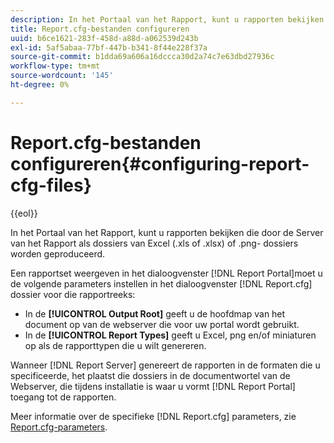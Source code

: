 ```yaml
---
description: In het Portaal van het Rapport, kunt u rapporten bekijken die door de Server van het Rapport als dossiers van Excel (.xls of .xlsx) of .png- dossiers worden geproduceerd.
title: Report.cfg-bestanden configureren
uuid: b6ce1621-283f-458d-a88d-a062539d243b
exl-id: 5af5abaa-77bf-447b-b341-8f44e228f37a
source-git-commit: b1dda69a606a16dccca30d2a74c7e63dbd27936c
workflow-type: tm+mt
source-wordcount: '145'
ht-degree: 0%

---
```


# Report.cfg-bestanden configureren{#configuring-report-cfg-files}

{{eol}}

In het Portaal van het Rapport, kunt u rapporten bekijken die door de Server van het Rapport als dossiers van Excel (.xls of .xlsx) of .png- dossiers worden geproduceerd.

Een rapportset weergeven in het dialoogvenster [!DNL Report Portal]moet u de volgende parameters instellen in het dialoogvenster [!DNL Report.cfg] dossier voor die rapportreeks:

* In de **[!UICONTROL Output Root]** geeft u de hoofdmap van het document op van de webserver die voor uw portal wordt gebruikt.
* In de **[!UICONTROL Report Types]** geeft u Excel, png en/of miniaturen op als de rapporttypen die u wilt genereren.

Wanneer [!DNL Report Server] genereert de rapporten in de formaten die u specificeerde, het plaatst die dossiers in de documentwortel van de Webserver, die tijdens installatie is waar u vormt [!DNL Report Portal] toegang tot de rapporten.

Meer informatie over de specifieke [!DNL Report.cfg] parameters, zie [Report.cfg-parameters](../../../home/c-rpt-oview/c-rpt-param-ref/c-rpt-param.md#concept-838e59d72d3f4cb29ee15f5c7eb0ceff).
